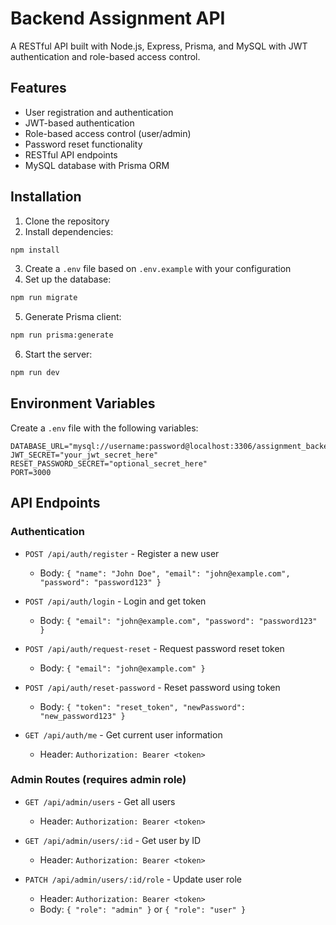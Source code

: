 # Backend Assignment API

A RESTful API built with Node.js, Express, Prisma, and MySQL with JWT authentication and role-based access control.

## Features

- User registration and authentication
- JWT-based authentication
- Role-based access control (user/admin)
- Password reset functionality
- RESTful API endpoints
- MySQL database with Prisma ORM

## Installation

1. Clone the repository
2. Install dependencies:
```bash
npm install
```
3. Create a `.env` file based on `.env.example` with your configuration
4. Set up the database:
```bash
npm run migrate
```
5. Generate Prisma client:
```bash
npm run prisma:generate
```
6. Start the server:
```bash
npm run dev
```

## Environment Variables

Create a `.env` file with the following variables:

```
DATABASE_URL="mysql://username:password@localhost:3306/assignment_backend"
JWT_SECRET="your_jwt_secret_here"
RESET_PASSWORD_SECRET="optional_secret_here"
PORT=3000
```

## API Endpoints

### Authentication

- `POST /api/auth/register` - Register a new user
  - Body: `{ "name": "John Doe", "email": "john@example.com", "password": "password123" }`

- `POST /api/auth/login` - Login and get token
  - Body: `{ "email": "john@example.com", "password": "password123" }`

- `POST /api/auth/request-reset` - Request password reset token
  - Body: `{ "email": "john@example.com" }`

- `POST /api/auth/reset-password` - Reset password using token
  - Body: `{ "token": "reset_token", "newPassword": "new_password123" }`

- `GET /api/auth/me` - Get current user information
  - Header: `Authorization: Bearer <token>`

### Admin Routes (requires admin role)

- `GET /api/admin/users` - Get all users
  - Header: `Authorization: Bearer <token>`

- `GET /api/admin/users/:id` - Get user by ID
  - Header: `Authorization: Bearer <token>`

- `PATCH /api/admin/users/:id/role` - Update user role
  - Header: `Authorization: Bearer <token>`
  - Body: `{ "role": "admin" }` or `{ "role": "user" }` 
